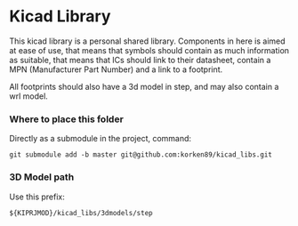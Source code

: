 # Kicad Library

This kicad library is a personal shared library. Components in here is aimed at ease of use,
that means that symbols should contain as much information as suitable, that means that ICs should
link to their datasheet, contain a MPN (Manufacturer Part Number) and a link to a footprint.

All footprints should also have a 3d model in step, and may also contain a wrl model.

### Where to place this folder

Directly as a submodule in the project, command:

`git submodule add -b master git@github.com:korken89/kicad_libs.git`

### 3D Model path

Use this prefix:

`${KIPRJMOD}/kicad_libs/3dmodels/step`
